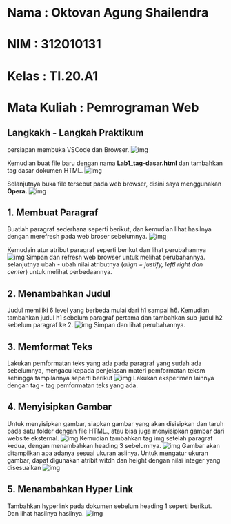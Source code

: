 # Nama        : Oktovan Agung Shailendra
# NIM         : 312010131
# Kelas       : TI.20.A1
# Mata Kuliah : Pemrograman Web

## **Langkakh - Langkah Praktikum**
persiapan membuka VSCode dan Browser.
![img](Img/IMG%20(1).png)

Kemudian buat file baru dengan nama **Lab1_tag-dasar.html** dan tambahkan tag dasar dokumen HTML.
![img](Img/IMG%20(2).png)

Selanjutnya buka file tersebut pada web browser, disini saya menggunakan **Opera.**
![img](Img/IMG%20(3).png)

## **1. Membuat Paragraf**
Buatlah paragraf sederhana seperti berikut, dan kemudian lihat hasilnya dengan merefresh pada web broser sebelumnya.
![img](Img/IMG%20(4).png)

Kemudain atur atribut paragraf seperti berikut dan lihat perubahannya
![img](Img/IMG%20(5).png)
Simpan dan refresh web browser untuk melihat perubahannya. selanjutnya ubah - ubah nilai atributnya (*align = justify, leftl right dan center*) untuk melihat perbedaannya.

## **2. Menambahkan Judul**
Judul memiliki 6 level yang berbeda mulai dari h1 sampai h6. Kemudian tambahkan judul h1 sebelum paragraf pertama dan tambahkan sub-judul h2 sebelum paragraf ke 2.
![img](Img/IMG%20(6).png)
Simpan dan lihat perubahannya.

## **3. Memformat Teks**
Lakukan pemformatan teks yang ada pada paragraf yang sudah ada sebelumnya, mengacu kepada penjelasan materi pemformatan teksm sehingga tampilannya seperti berikut
![img](Img/IMG%20(7).png)
Lakukan eksperimen lainnya dengan tag - tag pemformatan teks yang ada.

## **4. Menyisipkan Gambar**
Untuk menyisipkan gambar, siapkan gambar yang akan disisipkan dan taruh pada satu folder dengan file HTML., atau bisa juga menyisipkan gambar dari website eksternal.
![img](Img/IMG%20(8).png)
Kemudian tambahkan tag img setelah paragraf kedua, dengan menambahkan heading 3 sebelumnya.
![img](Img/IMG%20(9).png)
Gambar akan ditampilkan apa adanya sesuai ukuran aslinya. Untuk mengatur ukuran gambar, dapat digunakan atribit witdh dan height dengan nilai integer yang disesuaikan
![img](Img/IMG%20(10).png)

## **5. Menambahkan Hyper Link**
Tambahkan hyperlink pada dokumen sebelum heading 1 seperti berikut. Dan lihat hasilnya hasilnya.
![img](Img/IMG%20(11).png)